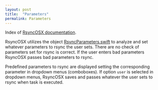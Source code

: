 ```yaml
---
layout: post
title:  "Parameters"
permalink: Parameters
---
```

Index of [RsyncOSX documentation](/AboutRsyncOSX).

RsyncOSX utilizes the object [RsyncParameters.swift](https://github.com/rsyncOSX/RsyncOSX/blob/master/RsyncOSX/RsyncParameters.swift) to analyze and set whatever parameters to rsync the user sets. There are no check of parameters set for rsync is correct. If the user enters bad parameters RsyncOSX passes bad parameters to rsync.

Predefined parameters to rsync are displayed setting the corresponding parameter in dropdown menus (comboboxes). If option `user` is selected in dropdown menus, RsyncOSX saves and passes whatever the user sets to rsync when task is executed.
